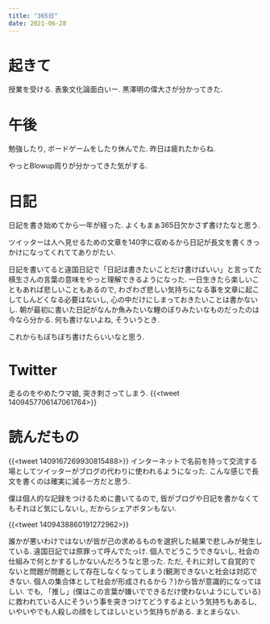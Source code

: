 ```yaml
---
title: "365日"
date: 2021-06-28
---
```


# 起きて
授業を受ける. 表象文化論面白いー. 黒澤明の偉大さが分かってきた.

# 午後
勉強したり, ボードゲームをしたり休んでた. 昨日は疲れたからね.

やっとBlowup周りが分かってきた気がする.
# 日記
日記を書き始めてから一年が経った. よくもまぁ365日欠かさず書けたなと思う.

ツイッターは人へ見せるための文章を140字に収めるから日記が長文を書くきっかけになってくれててありがたい.

日記を書いてると違国日記で「日記は書きたいことだけ書けばいい」と言ってた槙生さんの言葉の意味をやっと理解できるようになった. 一日生きたら楽しいこともあれば悲しいこともあるので, わざわざ悲しい気持ちになる事を文章に起こしてしんどくなる必要はないし, 心の中だけにしまっておきたいことは書かないし. 朝が最初に書いた日記がなんか魚みたいな鯉のぼりみたいなものだったのは今なら分かる. 何も書けないよね, そういうとき.

これからもぼちぼち書けたらいいなと思う.

# Twitter
走るのをやめたウマ娘, 突き刺さってしまう.
{{<tweet 1409457706147061764>}}


# 読んだもの

{{<tweet 1409167269930815488>}}
インターネットで名前を持って交流する場としてツイッターがブログの代わりに使われるようになった. こんな感じで長文を書くのは確実に減る一方だと思う.

僕は個人的な記録をつけるために書いてるので, 皆がブログや日記を書かなくてもそれほど気にしないし, だからシェアボタンもない.

{{<tweet 1409438860191272962>}}

誰かが悪いわけではないが皆が己の求めるものを選択した結果で悲しみが発生している. 違国日記では原罪って呼んでたっけ. 個人でどうこうできないし, 社会の仕組みで何とかするしかないんだろうなと思った. ただ, それに対して自覚的でないと問題が問題として存在しなくなってしまう(観測できないと社会は対応できない. 個人の集合体として社会が形成されるから？)から皆が意識的になってほしい. でも, 「推し」(僕はこの言葉が嫌いでできるだけ使わないようにしている)に救われている人にそういう事を突きつけてどうするよという気持ちもあるし, いやいやでも人殺しの顔をしてほしいという気持ちがある. まとまらない.